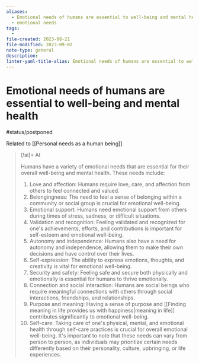 ```yaml
---
aliases:
  - Emotional needs of humans are essential to well-being and mental health
  - emotional needs
tags:
  - 
file-created: 2023-08-21
file-modified: 2023-09-02
note-type: general
description: 
linter-yaml-title-alias: Emotional needs of humans are essential to well-being and mental health
---
```


# Emotional needs of humans are essential to well-being and mental health

#status/postponed

Related to [[Personal needs as a human being]]

> [!ai]+ AI
>
> Humans have a variety of emotional needs that are essential for their overall well-being and mental health. These needs include:
> 1. Love and affection: Humans require love, care, and affection from others to feel connected and valued.
> 2. Belongingness: The need to feel a sense of belonging within a community or social group is crucial for emotional well-being.
> 3. Emotional support: Humans need emotional support from others during times of stress, sadness, or difficult situations.
> 4. Validation and recognition: Feeling validated and recognized for one's achievements, efforts, and contributions is important for self-esteem and emotional well-being.
> 5. Autonomy and independence: Humans also have a need for autonomy and independence, allowing them to make their own decisions and have control over their lives.
> 6. Self-expression: The ability to express emotions, thoughts, and creativity is vital for emotional well-being.
> 7. Security and safety: Feeling safe and secure both physically and emotionally is essential for humans to thrive emotionally.
> 8. Connection and social interaction: Humans are social beings who require meaningful connections with others through social interactions, friendships, and relationships.
> 9. Purpose and meaning: Having a sense of purpose and [[Finding meaning in life provides us with happiness|meaning in life]] contributes significantly to emotional well-being.
> 10. Self-care: Taking care of one's physical, mental, and emotional health through self-care practices is crucial for overall emotional well-being.
> It's important to note that these needs can vary from person to person, as individuals may prioritize certain needs differently based on their personality, culture, upbringing, or life experiences.
